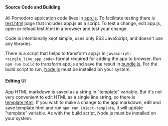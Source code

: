 #### Source Code and Building
All Pomodoro appication code lives in [app.js](../app.js). To facilitate testing there is [test.html](../test.html) page that includes app.js as a script. To test a change, edit app.js, open or reload test.html in a browser and test your change.

Code is intentionally kept simple, uses only ES3 JavaScript, and doesn't use any libraries.

There is a script that helps to transform app.js in `javascript:<single_line_app_code>` format required for adding the app to browser. Run  `npm run build` to transform app.js and save the result in [bundle.js](../bundle.js). For the build script to run, [Node.js](https://nodejs.org/) must be installed on your system.

#### Editing UI
App HTML markdown is saved as a string in "template" variable. But it's not very convenient to edit HTML as a single line string, so there is [template.html](../template.html). If you wish to make a change to the app markdown, edit and save template.html and run `npm run inject-template`, it will update "template" variable. As with the build script, Node.js must be installed on your system.